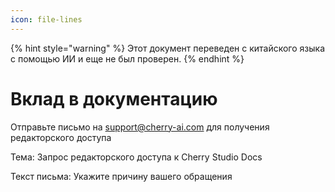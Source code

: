 ```yaml
---
icon: file-lines
---
```


{% hint style="warning" %}
Этот документ переведен с китайского языка с помощью ИИ и еще не был проверен.
{% endhint %}

# Вклад в документацию

Отправьте письмо на support@cherry-ai.com для получения редакторского доступа

Тема: Запрос редакторского доступа к Cherry Studio Docs

Текст письма: Укажите причину вашего обращения
